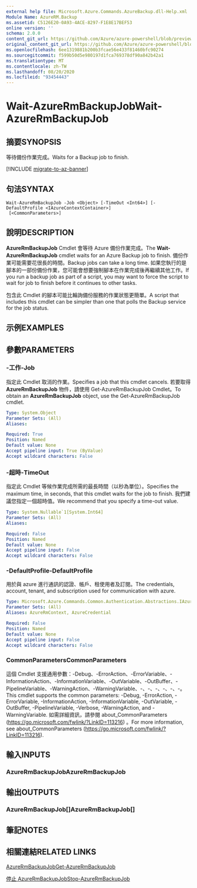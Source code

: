 ```yaml
---
external help file: Microsoft.Azure.Commands.AzureBackup.dll-Help.xml
Module Name: AzureRM.Backup
ms.assetid: C5126E20-0A93-4ACE-8297-F1E8E17BEF53
online version: ''
schema: 2.0.0
content_git_url: https://github.com/Azure/azure-powershell/blob/preview/src/ResourceManager/AzureBackup/Commands.AzureBackup/help/Wait-AzureRmBackupJob.md
original_content_git_url: https://github.com/Azure/azure-powershell/blob/preview/src/ResourceManager/AzureBackup/Commands.AzureBackup/help/Wait-AzureRmBackupJob.md
ms.openlocfilehash: 6ee1319881b200b3fcae56e433f81460bfc90274
ms.sourcegitcommit: f599b50d5e980197d1fca769378df90a842b42a1
ms.translationtype: MT
ms.contentlocale: zh-TW
ms.lasthandoff: 08/20/2020
ms.locfileid: "93454443"
---
```

# <span data-ttu-id="ad31b-101">Wait-AzureRmBackupJob</span><span class="sxs-lookup"><span data-stu-id="ad31b-101">Wait-AzureRmBackupJob</span></span>

## <span data-ttu-id="ad31b-102">摘要</span><span class="sxs-lookup"><span data-stu-id="ad31b-102">SYNOPSIS</span></span>
<span data-ttu-id="ad31b-103">等待備份作業完成。</span><span class="sxs-lookup"><span data-stu-id="ad31b-103">Waits for a Backup job to finish.</span></span>

[!INCLUDE [migrate-to-az-banner](../../includes/migrate-to-az-banner.md)]

## <span data-ttu-id="ad31b-104">句法</span><span class="sxs-lookup"><span data-stu-id="ad31b-104">SYNTAX</span></span>

```
Wait-AzureRmBackupJob -Job <Object> [-TimeOut <Int64>] [-DefaultProfile <IAzureContextContainer>]
 [<CommonParameters>]
```

## <span data-ttu-id="ad31b-105">說明</span><span class="sxs-lookup"><span data-stu-id="ad31b-105">DESCRIPTION</span></span>
<span data-ttu-id="ad31b-106">**AzureRmBackupJob** Cmdlet 會等待 Azure 備份作業完成。</span><span class="sxs-lookup"><span data-stu-id="ad31b-106">The **Wait-AzureRmBackupJob** cmdlet waits for an Azure Backup job to finish.</span></span>
<span data-ttu-id="ad31b-107">備份作業可能需要花很長的時間。</span><span class="sxs-lookup"><span data-stu-id="ad31b-107">Backup jobs can take a long time.</span></span>
<span data-ttu-id="ad31b-108">如果您執行的是腳本的一部份備份作業，您可能會想要強制腳本在作業完成後再繼續其他工作。</span><span class="sxs-lookup"><span data-stu-id="ad31b-108">If you run a backup job as part of a script, you may want to force the script to wait for job to finish before it continues to other tasks.</span></span>

<span data-ttu-id="ad31b-109">包含此 Cmdlet 的腳本可能比輪詢備份服務的作業狀態更簡單。</span><span class="sxs-lookup"><span data-stu-id="ad31b-109">A script that includes this cmdlet can be simpler than one that polls the Backup service for the job status.</span></span>

## <span data-ttu-id="ad31b-110">示例</span><span class="sxs-lookup"><span data-stu-id="ad31b-110">EXAMPLES</span></span>

## <span data-ttu-id="ad31b-111">參數</span><span class="sxs-lookup"><span data-stu-id="ad31b-111">PARAMETERS</span></span>

### <span data-ttu-id="ad31b-112">-工作</span><span class="sxs-lookup"><span data-stu-id="ad31b-112">-Job</span></span>
<span data-ttu-id="ad31b-113">指定此 Cmdlet 取消的作業。</span><span class="sxs-lookup"><span data-stu-id="ad31b-113">Specifies a job that this cmdlet cancels.</span></span>
<span data-ttu-id="ad31b-114">若要取得 **AzureRmBackupJob** 物件，請使用 Get-AzureRmBackupJob Cmdlet。</span><span class="sxs-lookup"><span data-stu-id="ad31b-114">To obtain an **AzureRmBackupJob** object, use the Get-AzureRmBackupJob cmdlet.</span></span>

```yaml
Type: System.Object
Parameter Sets: (All)
Aliases: 

Required: True
Position: Named
Default value: None
Accept pipeline input: True (ByValue)
Accept wildcard characters: False
```

### <span data-ttu-id="ad31b-115">-超時</span><span class="sxs-lookup"><span data-stu-id="ad31b-115">-TimeOut</span></span>
<span data-ttu-id="ad31b-116">指定此 Cmdlet 等候作業完成所需的最長時間（以秒為單位）。</span><span class="sxs-lookup"><span data-stu-id="ad31b-116">Specifies the maximum time, in seconds, that this cmdlet waits for the job to finish.</span></span>
<span data-ttu-id="ad31b-117">我們建議您指定一個超時值。</span><span class="sxs-lookup"><span data-stu-id="ad31b-117">We recommend that you specify a time-out value.</span></span>

```yaml
Type: System.Nullable`1[System.Int64]
Parameter Sets: (All)
Aliases: 

Required: False
Position: Named
Default value: None
Accept pipeline input: False
Accept wildcard characters: False
```

### <span data-ttu-id="ad31b-118">-DefaultProfile</span><span class="sxs-lookup"><span data-stu-id="ad31b-118">-DefaultProfile</span></span>
<span data-ttu-id="ad31b-119">用於與 azure 進行通訊的認證、帳戶、租使用者及訂閱。</span><span class="sxs-lookup"><span data-stu-id="ad31b-119">The credentials, account, tenant, and subscription used for communication with azure.</span></span>

```yaml
Type: Microsoft.Azure.Commands.Common.Authentication.Abstractions.IAzureContextContainer
Parameter Sets: (All)
Aliases: AzureRmContext, AzureCredential

Required: False
Position: Named
Default value: None
Accept pipeline input: False
Accept wildcard characters: False
```

### <span data-ttu-id="ad31b-120">CommonParameters</span><span class="sxs-lookup"><span data-stu-id="ad31b-120">CommonParameters</span></span>
<span data-ttu-id="ad31b-121">這個 Cmdlet 支援通用參數：-Debug、-ErrorAction、-ErrorVariable、-InformationAction、-InformationVariable、-OutVariable、-OutBuffer、-PipelineVariable、-WarningAction、-WarningVariable、-、-、-、-、-、-。</span><span class="sxs-lookup"><span data-stu-id="ad31b-121">This cmdlet supports the common parameters: -Debug, -ErrorAction, -ErrorVariable, -InformationAction, -InformationVariable, -OutVariable, -OutBuffer, -PipelineVariable, -Verbose, -WarningAction, and -WarningVariable.</span></span> <span data-ttu-id="ad31b-122">如需詳細資訊，請參閱 about_CommonParameters (https://go.microsoft.com/fwlink/?LinkID=113216) 。</span><span class="sxs-lookup"><span data-stu-id="ad31b-122">For more information, see about_CommonParameters (https://go.microsoft.com/fwlink/?LinkID=113216).</span></span>

## <span data-ttu-id="ad31b-123">輸入</span><span class="sxs-lookup"><span data-stu-id="ad31b-123">INPUTS</span></span>

### <span data-ttu-id="ad31b-124">AzureRmBackupJob</span><span class="sxs-lookup"><span data-stu-id="ad31b-124">AzureRmBackupJob</span></span>

## <span data-ttu-id="ad31b-125">輸出</span><span class="sxs-lookup"><span data-stu-id="ad31b-125">OUTPUTS</span></span>

### <span data-ttu-id="ad31b-126">AzureRmBackupJob[]</span><span class="sxs-lookup"><span data-stu-id="ad31b-126">AzureRmBackupJob[]</span></span>

## <span data-ttu-id="ad31b-127">筆記</span><span class="sxs-lookup"><span data-stu-id="ad31b-127">NOTES</span></span>

## <span data-ttu-id="ad31b-128">相關連結</span><span class="sxs-lookup"><span data-stu-id="ad31b-128">RELATED LINKS</span></span>

[<span data-ttu-id="ad31b-129">AzureRmBackupJob</span><span class="sxs-lookup"><span data-stu-id="ad31b-129">Get-AzureRmBackupJob</span></span>](./Get-AzureRmBackupJob.md)

[<span data-ttu-id="ad31b-130">停止 AzureRmBackupJob</span><span class="sxs-lookup"><span data-stu-id="ad31b-130">Stop-AzureRmBackupJob</span></span>](./Stop-AzureRmBackupJob.md)


